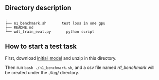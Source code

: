 ## Directory description
```
.
├── n1_benchmark.sh       test loss in one gpu
├── README.md
└── wdl_train_eval.py       python script
```

## How to start a test task
First, download [initial_model](https://oneflow-public.oss-cn-beijing.aliyuncs.com/model_zoo/wdl_initial_model/checkpoint_old.zip) and unzip in this directory.

Then run `bash ./n1_benchmark.sh`, and a csv file named *n1_benchmark* will be created under the *./log/* directory.

